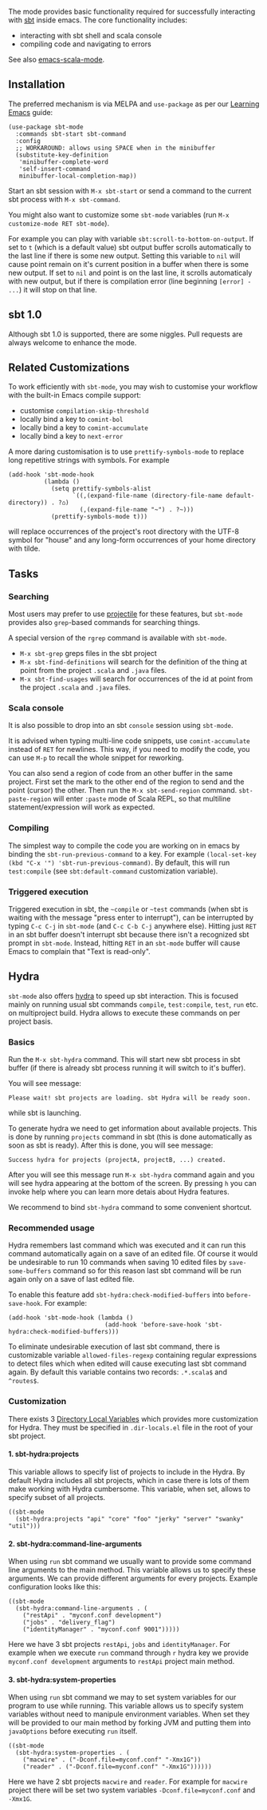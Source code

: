 The mode provides basic functionality required for successfully
interacting with [sbt](http://www.scala-sbt.org/) inside emacs. The
core functionality includes:

- interacting with sbt shell and scala console
- compiling code and navigating to errors

See also [emacs-scala-mode](https://github.com/hvesalai/emacs-scala-mode).

## Installation

The preferred mechanism is via MELPA and `use-package` as per our
[Learning Emacs](/editors/emacs/learning) guide:

```elisp
(use-package sbt-mode
  :commands sbt-start sbt-command
  :config
  ;; WORKAROUND: allows using SPACE when in the minibuffer
  (substitute-key-definition
   'minibuffer-complete-word
   'self-insert-command
   minibuffer-local-completion-map))
```

Start an sbt session with `M-x sbt-start` or send a command to the current sbt process with `M-x sbt-command`.

You might also want to customize some `sbt-mode` variables (run `M-x customize-mode RET sbt-mode`).

For example you can play with variable
`sbt:scroll-to-bottom-on-output`. If set to `t` (which is a default
value) sbt output buffer scrolls automatically to the last line if
there is some new output. Setting this variable to `nil` will cause
point remain on it's current position in a buffer when there is some
new output. If set to `nil` and point is on the last line, it scrolls
automaticaly with new output, but if there is compilation error (line
beginning `[error] - ...`) it will stop on that line.

## sbt 1.0

Although sbt 1.0 is supported, there are some niggles. Pull requests
are always welcome to enhance the mode.

## Related Customizations

To work efficiently with `sbt-mode`, you may wish to customise your
workflow with the built-in Emacs compile support:

- customise `compilation-skip-threshold`
- locally bind a key to `comint-bol`
- locally bind a key to `comint-accumulate`
- locally bind a key to `next-error`

A more daring customisation is to use `prettify-symbols-mode` to
replace long repetitive strings with symbols. For example

```elisp
(add-hook 'sbt-mode-hook
          (lambda ()
            (setq prettify-symbols-alist
                  `((,(expand-file-name (directory-file-name default-directory)) . ?⌂)
                    (,(expand-file-name "~") . ?~)))
            (prettify-symbols-mode t)))
```

will replace occurrences of the project's root directory with the
UTF-8 symbol for "house" and any long-form occurrences of your home
directory with tilde.

## Tasks

### Searching

Most users may prefer to use
[projectile](https://github.com/bbatsov/projectile) for these
features, but `sbt-mode` provides also `grep`-based commands for
searching things.

A special version of the `rgrep` command is available with `sbt-mode`.

- `M-x sbt-grep` greps files in the sbt project
- `M-x sbt-find-definitions` will search for the definition of the
  thing at point from the project `.scala` and `.java` files.
- `M-x sbt-find-usages` will search for occurrences of the id at point
  from the project `.scala` and `.java` files.

### Scala console

It is also possible to drop into an sbt `console` session using `sbt-mode`.

It is advised when typing multi-line code snippets, use
`comint-accumulate` instead of `RET` for newlines. This way, if you
need to modify the code, you can use `M-p` to recall the whole snippet
for reworking.

You can also send a region of code from an other buffer in the same
project. First set the mark to the other end of the region to send and
the point (cursor) the other. Then run the `M-x sbt-send-region`
command. `sbt-paste-region` will enter `:paste` mode of Scala REPL, so
that multiline statement/expression will work as expected.

### Compiling

The simplest way to compile the code you are working on in emacs by
binding the `sbt-run-previous-command` to a key. For example
`(local-set-key (kbd "C-x '") 'sbt-run-previous-command)`. By default,
this will run `test:compile` (see `sbt:default-command` customization
variable).

### Triggered execution

Triggered execution in sbt, the `~compile` or `~test` commands (when
sbt is waiting with the message "press enter to interrupt"), can be
interrupted by typing `C-c C-j` in `sbt-mode` (and `C-c C-b C-j`
anywhere else). Hitting just `RET` in an sbt buffer doesn't interrupt
sbt because there isn't a recognized sbt prompt in `sbt-mode`.
Instead, hitting `RET` in an `sbt-mode` buffer will cause Emacs to
complain that "Text is read-only".

## Hydra

`sbt-mode` also offers [hydra](https://github.com/abo-abo/hydra) to
speed up sbt interaction. This is focused mainly on running usual sbt
commands `compile`, `test:compile`, `test`, `run` etc. on multiproject
build. Hydra allows to execute these commands on per project basis.

### Basics

Run the `M-x sbt-hydra` command. This will start new sbt process in
sbt buffer (if there is already sbt process running it will switch to
it's buffer).

You will see message:
```
Please wait! sbt projects are loading. sbt Hydra will be ready soon.
```
while sbt is launching.

To generate hydra we need to get information about available projects.
This is done by running `projects` command in sbt (this is done
automatically as soon as sbt is ready). After this is done, you will
see message:

```
Success hydra for projects (projectA, projectB, ...) created.
```

After you will see this message run `M-x sbt-hydra` command again and
you will see hydra appearing at the bottom of the screen. By pressing
`h` you can invoke help where you can learn more detais about Hydra
features.

We recommend to bind `sbt-hydra` command to some convenient shortcut.

### Recommended usage

Hydra remembers last command which was executed and it can run this
command automatically again on a save of an edited file. Of course it
would be undesirable to run 10 commands when saving 10 edited files by
`save-some-buffers` command so for this reason last sbt command will
be run again only on a save of last edited file.

To enable this feature add `sbt-hydra:check-modified-buffers` into
`before-save-hook`. For example:

```elisp
(add-hook 'sbt-mode-hook (lambda ()
                           (add-hook 'before-save-hook 'sbt-hydra:check-modified-buffers)))
```

To eliminate undesirable execution of last sbt command, there is
customizable variable `allowed-files-regexp` containing regular
expressions to detect files which when edited will cause executing
last sbt command again. By default this variable contains two records:
`.*.scala$` and `^routes$`.


### Customization

There exists 3 [Directory Local
Variables](https://www.gnu.org/software/emacs/manual/html_node/emacs/Directory-Variables.html)
which provides more customization for Hydra. They must be specified in
`.dir-locals.el` file in the root of your sbt project.

#### 1. sbt-hydra:projects

This variable allows to specify list of projects to include in the
Hydra. By default Hydra includes all sbt projects, which in case there
is lots of them make working with Hydra cumbersome. This variable,
when set, allows to specify subset of all projects.

```elisp
((sbt-mode
  (sbt-hydra:projects "api" "core" "foo" "jerky" "server" "swanky" "util")))
```

#### 2. sbt-hydra:command-line-arguments

When using `run` sbt command we usually want to provide some command
line arguments to the main method. This variable allows us to specify
these arguments. We can provide different arguments for every
projects. Example configuration looks like this:

```elisp
((sbt-mode
  (sbt-hydra:command-line-arguments . (
    ("restApi" . "myconf.conf development")
    ("jobs" . "delivery_flag")
    ("identityManager" . "myconf.conf 9001")))))
```

Here we have 3 sbt projects `restApi`, `jobs` and `identityManager`.
For example when we execute `run` command through `r` hydra key we
provide `myconf.conf development` arguments to `restApi` project main
method.

#### 3. sbt-hydra:system-properties

When using `run` sbt command we may to set system variables for our
program to use while running. This variable allows us to specify
system variables without need to manipule environment variables. When
set they will be provided to our main method by forking JVM and
putting them into `javaOptions` before executing `run` itself.

```elisp
((sbt-mode
  (sbt-hydra:system-properties . (
    ("macwire" . ("-Dconf.file=myconf.conf" "-Xmx1G"))
    ("reader" . ("-Dconf.file=myconf.conf" "-Xmx1G"))))))
```

Here we have 2 sbt projects `macwire` and `reader`. For example for
`macwire` project there will be set two system variables
`-Dconf.file=myconf.conf` and `-Xmx1G`.
